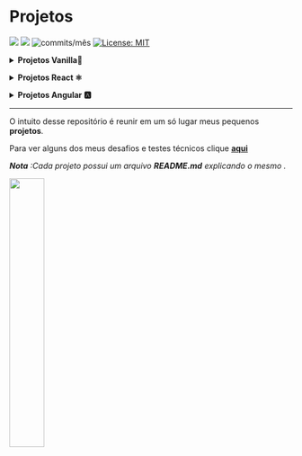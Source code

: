 
# Projetos 

<img src="https://img.shields.io/github/languages/count/dev-araujo/projetos?style=flat-square"/> <img src="https://img.shields.io/github/last-commit/dev-araujo/projetos?style=flat-square"/> <img alt="commits/mês" src="https://img.shields.io/github/commit-activity/m/dev-araujo/projetos?style=flat-square"/> [![License: MIT](https://img.shields.io/badge/License-MIT-yellow.svg)](https://opensource.org/licenses/MIT)

**<details><summary>Projetos Vanilla🍦</summary>**
  
 - [**Portfólio**](https://github.com/dev-araujo/projetos/tree/main/Vanilla/portfolio) 

</details>

**<details><summary>Projetos React ⚛️</summary>**

 - [**Jogo da Velha**](https://github.com/dev-araujo/jogo-da-velha)
 - [**Restaurant landing-page**](https://github.com/dev-araujo/restaurant)
 - [**Pokedex com RxJS**](https://github.com/dev-araujo/pokedex-react--rxjs)
 - [**Chuck jokes app**](https://github.com/dev-araujo/chuck-joke)
   
</details>


**<details><summary>Projetos Angular 🅰️ </summary>**
  
  - [**Pokedex**](https://github.com/dev-araujo/pokedex-angular)
  
  </details>

---
  
O intuito desse repositório é reunir em um só lugar meus pequenos **projetos**.

Para ver alguns dos meus desafios e testes técnicos clique [**aqui**](https://github.com/dev-araujo/desafios) 

_**Nota** :Cada projeto possui um arquivo **README.md** explicando o mesmo ._

 <img src="https://camo.githubusercontent.com/d21f7e6fe56adedf4e2f87221010e240dcd88521a8f283116b9ece7d4790f8a4/68747470733a2f2f692e70696e696d672e636f6d2f6f726967696e616c732f34382f32662f66332f34383266663337633433333837623736646531313631656462346430343937372e676966" width=35%/>
